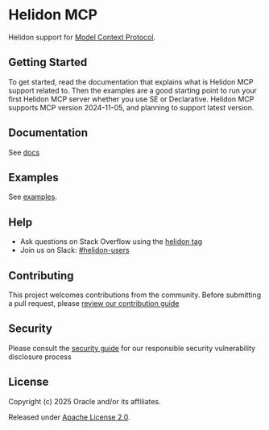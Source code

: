 
# Helidon MCP

Helidon support for [Model Context Protocol](https://modelcontextprotocol.io/).

## Getting Started

To get started, read the documentation that explains what is Helidon MCP support related to. Then the
examples are a good starting point to run your first Helidon MCP server whether you use SE or Declarative.
Helidon MCP supports MCP version 2024-11-05, and planning to support latest version.

## Documentation

See [docs](docs/README.md)

## Examples

See [examples](examples/README.md).

## Help

* Ask questions on Stack Overflow using the [helidon tag](https://stackoverflow.com/tags/helidon)
* Join us on Slack: [#helidon-users](http://slack.helidon.io)

## Contributing

This project welcomes contributions from the community. Before submitting a pull request, please [review our contribution guide](./CONTRIBUTING.md)

## Security

Please consult the [security guide](./SECURITY.md) for our responsible security vulnerability disclosure process

## License

Copyright (c) 2025 Oracle and/or its affiliates.

Released under [Apache License 2.0](./LICENSE.txt).

